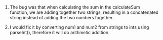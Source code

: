 1. The bug was that when calculating the sum in the calculateSum function, we are adding together two strings, resulting in a concatenated string instead of adding the two numbers together.

2. I would fix it by converting num1 and num2 from strings to ints using parseInt(), therefore it will do arithmetic addition.